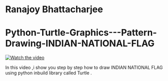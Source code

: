 # Ranajoy Bhattacharjee

# Python-Turtle-Graphics---Pattern-Drawing-INDIAN-NATIONAL-FLAG




[![Watch the video](https://img.youtube.com/vi/Ek6N2l7oJUQ/maxresdefault.jpg)](https://youtu.be/Ek6N2l7oJUQ)</br>

In this video ,i show you step by step how to draw INDIAN NATIONAL FLAG using python inbuild library called Turtle .






